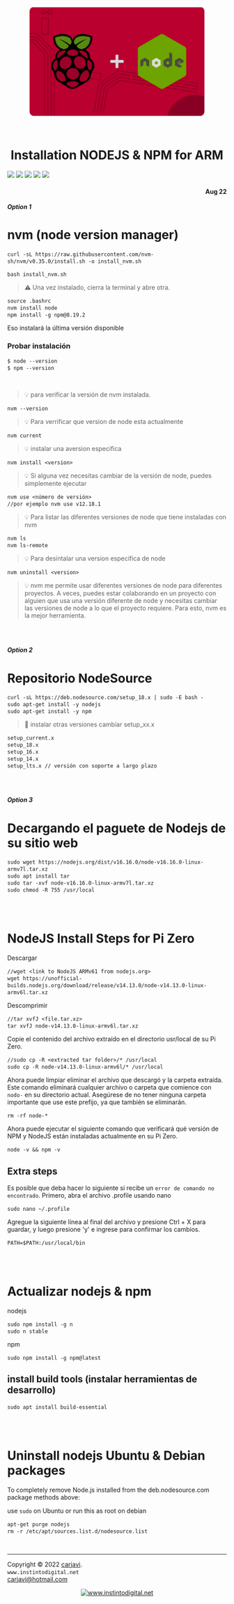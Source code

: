 <p align="center"><img src="https://raw.githubusercontent.com/carjavi/install-nodejs-ARM/master/img/node_raspberry.png" height="250" alt="MarlinFirmware's logo" /></p>

<br>

<h1 align="center">Installation NODEJS & NPM for ARM</h1>

<img src="https://img.shields.io/badge/OS%20-Raspbian%20GNU%2FLinux%2011%20(bulleye)-yellowgreen">
<img src="https://img.shields.io/badge/OS%20-Raspbian%20GNU%2FLinux%2010%20(buster)-yellowgreen">

<img src="https://img.shields.io/badge/Hardware-Raspberry%20ver%204-red">
<img src="https://img.shields.io/badge/Hardware-Raspberry%203B%2B-red">
<img src="https://img.shields.io/badge/Hardware-Raspberry%20Zero-red">

<h4 align="right">Aug 22</h4>


<!--
***Option 0***
excellent for a file.sh node v17.9.0 /npm v8.5.5
```
sudo su
curl -fsSL https://deb.nodesource.com/setup_17.x | bash -
```
```
sudo apt install nodejs
npm install -g npm@8.19.2 // new
```
### Uninstall/ Remove NodeJS and NPM
```
sudo apt remove nodejs
```
-->

***Option 1***

# nvm (node version manager)

```
curl -sL https://raw.githubusercontent.com/nvm-sh/nvm/v0.35.0/install.sh -o install_nvm.sh
```
```
bash install_nvm.sh
```

> :warning: Una vez instalado, cierra la terminal y abre otra.
```
source .bashrc
nvm install node
npm install -g npm@8.19.2 
```
Eso instalará la última versión disponible

### Probar instalación
```
$ node --version
$ npm --version
```
<br>

> :bulb:  para verificar la versión de nvm instalada. 
```
nvm --version
```
> :bulb: Para verrificar que version de node esta actualmente
```
nvm current
```

> :bulb: instalar una aversion especifica
```
nvm install <version>
```

> :bulb: Si alguna vez necesitas cambiar de la versión de node, puedes simplemente ejecutar 
```
nvm use <número de versión>
//por ejemplo nvm use v12.18.1
```

> :bulb: Para listar las diferentes versiones de node que tiene instaladas con nvm
```
nvm ls
nvm ls-remote
```
> :bulb: Para desintalar una version especifica de node
```
nvm uninstall <version>
```


> :bulb: nvm me permite usar diferentes versiones de node para diferentes proyectos. A veces, puedes estar colaborando en un proyecto con alguien que usa una versión diferente de node y necesitas cambiar las versiones de node a lo que el proyecto requiere. Para esto, nvm es la mejor herramienta.

<br><br>



***Option 2***

# Repositorio NodeSource

```
curl -sL https://deb.nodesource.com/setup_18.x | sudo -E bash -
sudo apt-get install -y nodejs
sudo apt-get install -y npm
```
> :memo: instalar otras versiones cambiar setup_xx.x
```
setup_current.x
setup_18.x
setup_16.x
setup_14.x
setup_lts.x // versión con soporte a largo plazo
```

<br><br>

***Option 3***

# Decargando el paguete de Nodejs de su sitio web 

```
sudo wget https://nodejs.org/dist/v16.16.0/node-v16.16.0-linux-armv7l.tar.xz
sudo apt install tar
sudo tar -xvf node-v16.16.0-linux-armv7l.tar.xz
sudo chmod -R 755 /usr/local
```
<br><br>

# NodeJS Install Steps for Pi Zero
Descargar
```
//wget <link to NodeJS ARMv61 from nodejs.org>
wget https://unofficial-builds.nodejs.org/download/release/v14.13.0/node-v14.13.0-linux-armv6l.tar.xz
```

Descomprimir
```
//tar xvfJ <file.tar.xz>
tar xvfJ node-v14.13.0-linux-armv6l.tar.xz
```

Copie el contenido del archivo extraído en el directorio usr/local de su Pi Zero.
```
//sudo cp -R <extracted tar folder>/* /usr/local
sudo cp -R node-v14.13.0-linux-armv6l/* /usr/local
```

Ahora puede limpiar eliminar el archivo que descargó y la carpeta extraída. Este comando eliminará cualquier archivo o carpeta que comience con ```nodo-``` en su directorio actual. Asegúrese de no tener ninguna carpeta importante que use este prefijo, ya que también se eliminarán.
```
rm -rf node-*
```

Ahora puede ejecutar el siguiente comando que verificará qué versión de NPM y NodeJS están instaladas actualmente en su Pi Zero.
```
node -v && npm -v
```

## Extra steps

Es posible que deba hacer lo siguiente si recibe un ```error de comando no encontrado```. Primero, abra el archivo .profile usando nano
```
sudo nano ~/.profile
```

Agregue la siguiente línea al final del archivo y presione Ctrl + X para guardar, y luego presione 'y' e ingrese para confirmar los cambios.
```
PATH=$PATH:/usr/local/bin
```

<br><br>

# Actualizar nodejs & npm

nodejs
```
sudo npm install -g n
sudo n stable
```

npm
```
sudo npm install -g npm@latest
```

## install build tools (instalar herramientas de desarrollo)
```
sudo apt install build-essential
```
<br><br>

# Uninstall nodejs Ubuntu & Debian packages
To completely remove Node.js installed from the deb.nodesource.com package methods above:

use `sudo` on Ubuntu or run this as root on debian
```
apt-get purge nodejs
rm -r /etc/apt/sources.list.d/nodesource.list
```



<br>

---
Copyright &copy; 2022 [carjavi](https://github.com/carjavi). <br>
```www.instintodigital.net``` <br>
carjavi@hotmail.com <br>
<p align="center">
    <a href="https://instintodigital.net/" target="_blank"><img src="https://raw.githubusercontent.com/carjavi/install-nodejs-ARM/master/img/developer.png" height="100" alt="www.instintodigital.net"></a>
</p>
